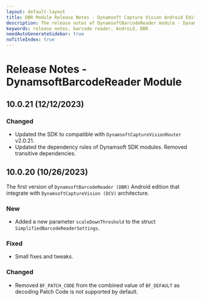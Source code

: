 ```yaml
---
layout: default-layout
title: DBR Module Release Notes - Dynamsoft Capture Vision Android Edition
description: The release notes of DynamsoftBarcodeReader module - Dynamsoft Capture Vision Android Edition.
keywords: release notes, barcode reader, Android, DBR
needAutoGenerateSidebar: true
noTitleIndex: true
---
```


# Release Notes - DynamsoftBarcodeReader Module
<!-- 
## 10.2.0 (03/07/2024)

### New

- Added new methods to the `CandidateBarcodeZonesUnit` class to add, remove or set the candidate barcode zones. `CandidateBarcodeZone` class is added to store the information of a single candidate barcode zone.
- Added new methods to the `LocalizedBarcodesUnit` class to add, remove or set the localized barcode elements.
- Added a new method `setImageData` to the `ScaledUpBarcodeImageUnit` class.
- Added new methods to the `DeformationResistedBarcodeImageUnit` class to add, remove or set the deformation-resisted barcode. `DeformationResistedBarcode` class is added to store the deformation-resisted barcode information.
- Added a new method SetLocation to `ComplementedBarcodeImageUnit` class.
- Added new methods to the `DecodedBarcodesUnit` class to set or remove the decoded barcode elements.
- Added the following methods to the `DecodedBarcodesResult` class:
  - `retain`
  - `release`.
- Added new constructors to the following classes.
  - `DecodedBarcodeElement`
  - `LocalizedBarcodeElement`
- Added the following methods to the `DecodeBarcodeElement` class to modify the basic information of the barcode:
  - `setFormat`
  - `setText`
  - `setBytes`
  - `setConfidence`
- Added a new method `setPossibleFormats` to the `LocalizedBarcodeElement`. -->

## 10.0.21 (12/12/2023)

### Changed

- Updated the SDK to compatible with `DynamsoftCaptureVisionRouter` v2.0.21.
- Updated the dependency rules of Dynamsoft SDK modules. Removed transitive dependencies.

## 10.0.20 (10/26/2023)

The first version of `DynamsoftBarcodeReader (DBR)` Android edition that integrate with `DynamsoftCaptureVision (DCV)` architecture.

### New

- Added a new parameter `scaleDownThreshold` to the struct `SimplifiedBarcodeReaderSettings`.

### Fixed

- Small fixes and tweaks.

### Changed

- Removed `BF_PATCH_CODE` from the combined value of `BF_DEFAULT` as decoding Patch Code is not supported by default.
